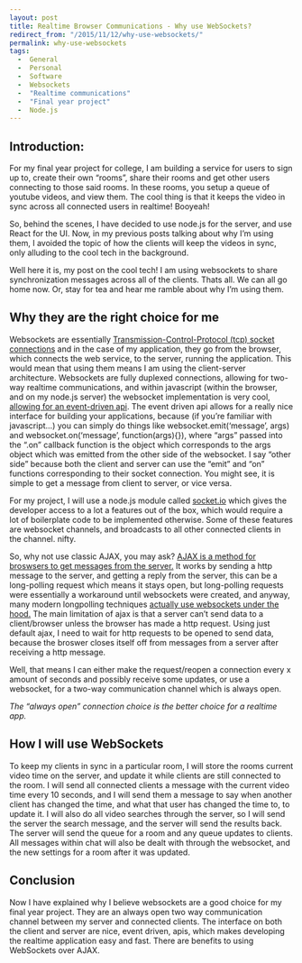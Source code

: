 ```yaml
---
layout: post
title: Realtime Browser Communications - Why use WebSockets?
redirect_from: "/2015/11/12/why-use-websockets/"
permalink: why-use-websockets
tags: 
  -  General
  -  Personal
  -  Software
  -  Websockets
  -  "Realtime communications"
  -  "Final year project"
  -  Node.js
---
```


## Introduction:

For my final year project for college, I am building a service for users to sign up to, create their own “rooms”, share their rooms and get other users connecting to those said rooms. In these rooms, you setup a queue of youtube videos, and view them. The cool thing is that it keeps the video in sync across all connected users in realtime! Booyeah!

So, behind the scenes, I have decided to use node.js for the server, and use React for the UI. Now, in my previous posts talking about why I’m using them, I avoided the topic of how the clients will keep the videos in sync, only alluding to the cool tech in the background. 

Well here it is, my post on the cool tech! I am using websockets to share synchronization messages across all of the clients. Thats all. We can all go home now. Or, stay for tea and hear me ramble about why I’m using them.

## Why they are the right choice for me

Websockets are essentially [Transmission-Control-Protocol (tcp) socket connections](http://tools.ietf.org/html/rfc6455) and in the case of my application, they go from the browser, which connects the web service, to the server, running the application. This would mean that using them means I am using the client-server architecture. Websockets are fully duplexed connections, allowing for two-way realtime communications, and within javascript (within the browser, and on my node.js server) the websocket implementation is very cool, [allowing for an event-driven api](https://developer.mozilla.org/en-US/docs/Web/API/WebSockets_API). The event driven api allows for a really nice interface for building your applications, because (if you’re familiar with javascript…) you can simply do things like websocket.emit(‘message’, args) and websocket.on(‘message’, function(args){}), where “args” passed into the “.on” callback function is the object which corresponds to the args object which was emitted from the other side of the websocket. I say “other side” because both the client and server can use the “emit” and “on” functions corresponding to their socket connection. You might see, it is simple to get a message from client to server, or vice versa.

For my project, I will use a node.js module called [socket.io](http://socket.io/) which gives the developer access to a lot a features out of the box, which would require a lot of boilerplate code to be implemented otherwise. Some of these features are websocket channels, and broadcasts to all other connected clients in the channel. nifty.

So, why not use classic AJAX, you may ask? [AJAX is a method for broswsers to get messages from the server.](https://developer.mozilla.org/en-US/docs/Web/API/WebSockets_API) It works by sending a http message to the server, and getting a reply from the server, this can be a long-polling request which means it stays open, but long-polling requests were essentially a workaround until websockets were created, and anyway, many modern longpolling techniques [actually use websockets under the hood.](http://techoctave.com/c7/posts/60-simple-long-polling-example-with-javascript-and-jquery/) The main limitation of ajax is that a server can’t send data to a client/browser unless the browser has made a http request. Using just default ajax, I need to wait for http requests to be opened to send data, because the broswer closes itself off from messages from a server after receiving a http message.

Well, that means I can either make the request/reopen a connection every x amount of seconds and possibly receive some updates, or use a websocket, for a two-way communication channel which is always open. 

_The “always open” connection choice is the better choice for a realtime app._

## How I will use WebSockets

To keep my clients in sync in a particular room, I will store the rooms current video time on the server, and update it while clients are still connected to the room. I will send all connected clients a message with the current video time every 10 seconds, and I will send them a message to say when another client has changed the time, and what that user has changed the time to, to update it. I will also do all video searches through the server, so I will send the server the search message, and the server will send the results back. The server will send the queue for a room and any queue updates to clients. All messages within chat will also be dealt with through the websocket, and the new settings for a room after it was updated.

## Conclusion

Now I have explained why I believe websockets are a good choice for my final year project. They are an always open two way communication channel between my server and connected clients. The interface on both the client and server are nice, event driven, apis, which makes developing the realtime application easy and fast. There are benefits to using WebSockets over AJAX.